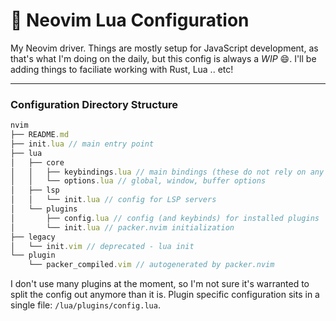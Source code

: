 :rocket: Neovim Lua Configuration
==========

My Neovim driver.  Things are mostly setup for JavaScript development, as that's what I'm doing on
the daily, but this config is always a *WIP* :smile:.  I'll be adding things to faciliate working
with Rust, Lua .. etc!

---

### Configuration Directory Structure

```javascript
nvim
├── README.md
├── init.lua // main entry point
├── lua
│   ├── core
│   │   ├── keybindings.lua // main bindings (these do not rely on any plugins)
│   │   └── options.lua // global, window, buffer options
│   ├── lsp
│   │   └── init.lua // config for LSP servers
│   └── plugins
│       ├── config.lua // config (and keybinds) for installed plugins
│       └── init.lua // packer.nvim initialization
├── legacy
│   └── init.vim // deprecated - lua init
└── plugin
    └── packer_compiled.vim // autogenerated by packer.nvim 
```

I don't use many plugins at the moment, so I'm not sure it's warranted to split the config out
anymore than it is.  Plugin specific configuration sits in a single file: `/lua/plugins/config.lua`.

